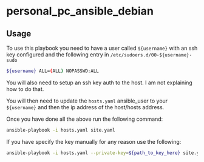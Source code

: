 # personal_pc_ansible_debian

## Usage

To use this playbook you need to have a user called `${username}` with an ssh key configured and the following entry in `/etc/sudoers.d/00-${username}-sudo`

```bash
${username} ALL=(ALL) NOPASSWD:ALL
```

You will also need to setup an ssh key auth to the host. I am not explaining how to do that.

You will then need to update the `hosts.yaml` ansible_user to your `${username}` and then the ip address of the host/hosts address.

Once you have done all the above run the following command:
```bash
ansible-playbook -i hosts.yaml site.yaml
```
If you have specify the key manually for any reason use the following:
```bash
ansible-playbook -i hosts.yaml --private-key=${path_to_key_here} site.yaml
```

